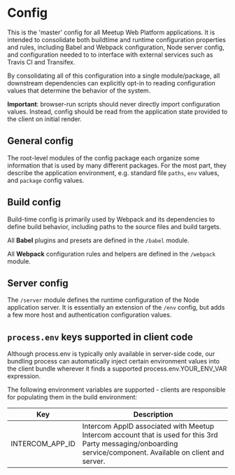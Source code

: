 # Config

This is the 'master' config for all Meetup Web Platform applications. It is
intended to consolidate both buildtime and runtime configuration properties and
rules, including Babel and Webpack configuration, Node server config, and
configuration needed to to interface with external services such as Travis CI
and Transifex.

By consolidating all of this configuration into a single module/package, all
downstream dependencies can explicitly opt-in to reading configuration values
that determine the behavior of the system.

**Important**: browser-run scripts should never directly import configuration 
values. Instead, config should be read from the application state provided to 
the client on initial render.

## General config

The root-level modules of the config package each organize some information that
is used by many different packages. For the most part, they describe the
application environment, e.g. standard file `paths`, `env` values, and `package`
config values.

## Build config

Build-time config is primarily used by Webpack and its dependencies to define
build behavior, including paths to the source files and build targets.

All **Babel** plugins and presets are defined in the `/babel` module.

All **Webpack** configuration rules and helpers are defined in the `/webpack`
module.

## Server config

The `/server` module defines the runtime configuration of the Node application
server. It is essentially an extension of the `/env` config, but adds a few more
host and authentication configuration values.

## `process.env` keys supported in client code

Although process.env is typically only available in server-side code, our bundling process can automatically inject certain environment values into the client bundle wherever it finds a supported process.env.YOUR_ENV_VAR expression.

The following environment variables are supported - clients are responsible for populating them in the build environment:

| Key | Description |
| ------------- | ------------- |
| INTERCOM_APP_ID  | Intercom AppID associated with Meetup Intercom account that is used for this 3rd Party messaging/onboarding service/component. Available on client and server. |